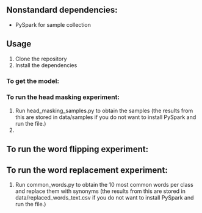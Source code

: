 ## Nonstandard dependencies:

- PySpark for sample collection

## Usage

1. Clone the repository
2. Install the dependencies

### To get the model:

### To run the head masking experiment:

1. Run head_masking_samples.py to obtain the samples (the results from this are stored in data/samples if you do not want to install PySpark and run the file.)
2.

## To run the word flipping experiment:

## To run the word replacement experiment:

1. Run common_words.py to obtain the 10 most common words per class and replace them with synonyms (the results from this are stored in data/replaced_words_text.csv if you do not want to install PySpark and run the file.)
